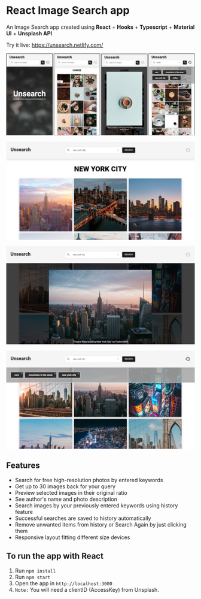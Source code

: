 # React Image Search app

An Image Search app created using **React** + **Hooks** + **Typescript**  + **Material UI** + **Unsplash API**

Try it live: https://unsearch.netlify.com/

![](public/images/1.PNG)

![](public/images/2.PNG)

![](public/images/3.PNG)

![](public/images/4.PNG)

## Features

- Search for free high-resolution photos by entered keywords
- Get up to 30 images back for your query
- Preview selected images in their original ratio
- See author's name and photo description
- Search images by your previously entered keywords using history feature
- Successful searches are saved to history automatically
- Remove unwanted items from history or Search Again by just clicking them
- Responsive layout fitting different size devices


## To run the app with React

1. Run `npm install`
2. Run `npm start`
3. Open the app in `http://localhost:3000`
4. `Note:` You will need a clientID (AccessKey) from Unsplash.

